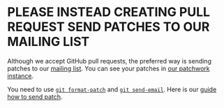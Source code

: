 # PLEASE INSTEAD CREATING PULL REQUEST SEND PATCHES TO OUR MAILING LIST

Although we accept GitHub pull requests, the preferred way is sending patches to our [mailing list](http://lists.linux.it/listinfo/ltp).
You can see your patches in [our patchwork instance](https://patchwork.ozlabs.org/project/ltp/list/).

You need to use [`git format-patch`](https://git-scm.com/docs/git-format-patch) and [`git send-email`](https://git-scm.com/docs/git-send-email).
Here is our [guide how to send patch](https://github.com/linux-test-project/ltp/wiki/C-Test-Case-Tutorial#7-submitting-the-test-for-review).
